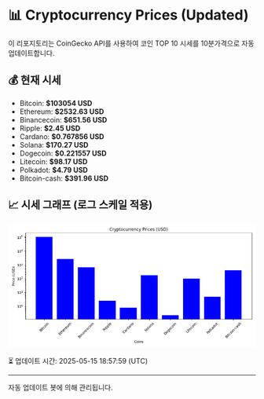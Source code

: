 
# 📊 Cryptocurrency Prices (Updated)

이 리포지토리는 CoinGecko API를 사용하여 코인 TOP 10 시세를 10분가격으로 자동 업데이트합니다.

## 💰 현재 시세
- Bitcoin: **$103054 USD**
- Ethereum: **$2532.63 USD**
- Binancecoin: **$651.56 USD**
- Ripple: **$2.45 USD**
- Cardano: **$0.767856 USD**
- Solana: **$170.27 USD**
- Dogecoin: **$0.221557 USD**
- Litecoin: **$98.17 USD**
- Polkadot: **$4.79 USD**
- Bitcoin-cash: **$391.96 USD**

## 📈 시세 그래프 (로그 스케일 적용)
![Crypto Prices](crypto_prices.png)

⏳ 업데이트 시간: 2025-05-15 18:57:59 (UTC)

---
자동 업데이트 봇에 의해 관리됩니다.
